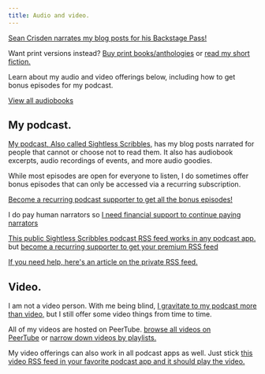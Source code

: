 ```yaml
---
title: Audio and video.
---
```


[Sean Crisden narrates my blog posts for his Backstage Pass!](https://seancrisden.com/pages/backstage-pass)

Want print versions instead? [Buy print books/anthologies](/books) or [read my short fiction.](/writings)

Learn about my audio and video offerings below, including how to get bonus episodes for my podcast.

[View all audiobooks](/posts/tags/audiobook)

## My podcast.

[My podcast, Also called Sightless Scribbles,](https://weirdwritings.pinecast.co/) has my blog posts narrated for people that cannot or choose not to read them. It also has audiobook excerpts, audio recordings of events, and more audio goodies.

While most episodes are open for everyone to listen, I do sometimes offer bonus episodes that can only be accessed via a recurring subscription.

[Become a recurring podcast supporter to get all the bonus episodes!](https://tips.pinecast.com/jar/weirdwritings)

I do pay human narrators so [I need financial support to continue paying narrators](/support)

[This public Sightless Scribbles podcast RSS feed works in any podcast app.](https://pinecast.com/feed/weirdwritings) but [become a recurring supporter to get your premium RSS feed](https://tips.pinecast.com/jar/weirdwritings)

[If you need help, here's an article on the private RSS feed.](https://help.pinecast.com/article/61-subscribing-to-a-private-rss-feed)

## Video.

I am not a video person. With me being blind, [I gravitate to my podcast more than video,](https://weirdwritings.pinecast.co/) but I still offer some video things from time to time.

All of my videos are hosted on PeerTube. [browse all videos on PeerTube](https://spectra.video/a/weirdwriter/videos) or [narrow down videos by playlists.](https://spectra.video/c/robertkingett/video-playlists)

My video offerings can also work in all podcast apps as well. Just stick [this video RSS feed in your favorite podcast app and it should play the video.](https://spectra.video/feeds/videos.xml?accountId=400558)
